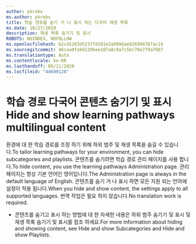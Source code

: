 ```yaml
---
author: pkrebs
ms.author: pkrebs
title: 학습 경로를 숨기 거 나 표시 하는 다국어 재생 목록
ms.date: 10/27/2019
description: 재생 목록 숨기기 및 표시
ROBOTS: NOINDEX, NOFOLLOW
ms.openlocfilehash: b2c45203d5237fd101e2a099dae826994787ac1b
ms.sourcegitcommit: 46caa9fa9d129bee107a8c9a7c5bc70a7f9af087
ms.translationtype: Auto
ms.contentlocale: ko-KR
ms.lasthandoff: 06/11/2020
ms.locfileid: "44699128"
---
```

# <a name="hide-and-show-learning-pathways-multilingual-content"></a><span data-ttu-id="469d6-103">학습 경로 다국어 콘텐츠 숨기기 및 표시</span><span class="sxs-lookup"><span data-stu-id="469d6-103">Hide and show learning pathways multilingual content</span></span> 

<span data-ttu-id="469d6-104">환경에 대 한 학습 경로를 조정 하기 위해 하위 범주 및 재생 목록을 숨길 수 있습니다.</span><span class="sxs-lookup"><span data-stu-id="469d6-104">To tailor learning pathways for your environment, you can hide subcategories and playlists.</span></span> <span data-ttu-id="469d6-105">콘텐츠를 숨기려면 학습 경로 관리 페이지를 사용 합니다.</span><span class="sxs-lookup"><span data-stu-id="469d6-105">To hide content, you use the learning pathways Administration page.</span></span> <span data-ttu-id="469d6-106">관리 페이지는 항상 기본 언어인 영어입니다.</span><span class="sxs-lookup"><span data-stu-id="469d6-106">The Administration page is always in the default language of English.</span></span> <span data-ttu-id="469d6-107">콘텐츠를 숨기 거 나 표시 하면 모든 지원 되는 언어에 설정이 적용 됩니다.</span><span class="sxs-lookup"><span data-stu-id="469d6-107">When you hide and show content, the settings apply to all supported languages.</span></span> <span data-ttu-id="469d6-108">번역 작업은 필요 하지 않습니다.</span><span class="sxs-lookup"><span data-stu-id="469d6-108">No translation work is required.</span></span> 

- <span data-ttu-id="469d6-109">콘텐츠를 숨기고 표시 하는 방법에 대 한 자세한 내용은 하위 범주 숨기기 및 표시 및 재생 목록 숨기기 및 표시를 참조 하세요.</span><span class="sxs-lookup"><span data-stu-id="469d6-109">For more information about hiding and showing content, see Hide and show Subcategories and Hide and show Playlists.</span></span> 



